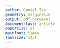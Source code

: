 ```yaml
---
author: Daniel Tan
geometry: margin=1in
output: pdf_document
documentclass: article
papersize: a4
mainfont: times
fontsize: 12pt
---
```

